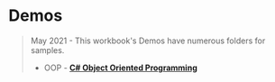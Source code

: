 # Demos

> May 2021 - This workbook's Demos have numerous folders for samples.
>
> - OOP - [**C# Object Oriented Programming**](./OOP)
